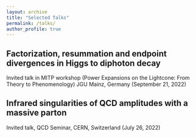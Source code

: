 ```yaml
---
layout: archive
title: "Selected Talks"
permalink: /talks/
author_profile: true
---
```


Factorization, resummation and endpoint divergences in Higgs to diphoton decay
---
   Invited talk in MITP workshop (Power Expansions on the Lightcone: From Theory to Phenomenology)
   JGU Mainz, Germany (September 21, 2022)
   
Infrared singularities of QCD amplitudes with a massive parton
---
   Invited talk, QCD Seminar, CERN, Switzerland (July 26, 2022)
